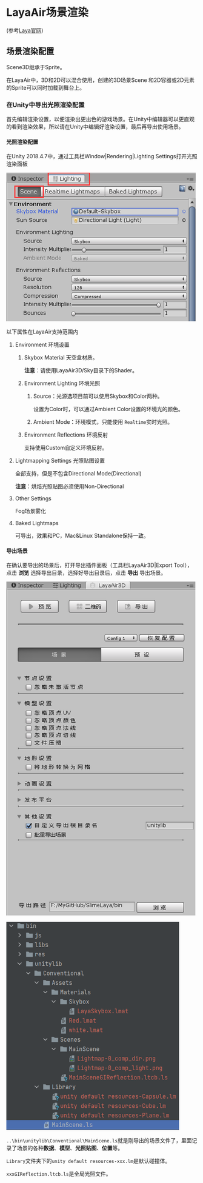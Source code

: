 # LayaAir场景渲染

(参考[Laya官网](https://layabox.com))

## 场景渲染配置

Scene3D继承于Sprite。

在LayaAir中，3D和2D可以混合使用，创建的3D场景Scene 和2D容器或2D元素的Sprite可以同时加载到舞台上。

### 在Unity中导出光照渲染配置

首先编辑渲染设置，以便渲染出更出色的游戏场景。在Unity中编辑器可以更直观的看到渲染效果，所以请在Unity中编辑好渲染设置，最后再导出使用场景。

#### 光照渲染配置

在Unity 2018.4.7中，通过工具栏Window|Rendering|Lighting Settings打开光照渲染面板

![lightWindow](sceneRendering\lightWindow.png)

以下属性在LayaAir支持范围内

1. Environment 环境设置

   1. Skybox Material 天空盒材质。

      **注意**：请使用LayaAir3D/Sky目录下的Shader。

   2. Environment Lighting 环境光照

      1. Source：光源选项目前可以使用Skybox和Color两种。

         设置为Color时，可以通过Ambient Color设置的环境光的颜色。

      2. Ambient Mode：环境模式，只能使用 `Realtime`实时光照。

   3. Environment Reflections 环境反射

      支持使用Custom自定义环境反射。

2. Lightmapping Settings 光照贴图设置

   全部支持，但是不包含Directional Mode(Directional)

   **注意**：烘焙光照贴图必须使用Non-Directional

3. Other Settings

   Fog场景雾化

4. Baked Lightmaps

   可导出，效果和PC，Mac&Linux Standalone保持一致。

#### 导出场景

 在确认要导出的场景后，打开导出插件面板（工具栏LayaAir3D|Export Tool），点击 **浏览** 选择导出目录，选择好导出目录后，点击 **导出** 导出场景。

![lightWindow](sceneRendering\layaExport.png)

![lightWindow](sceneRendering\layaSceneExport.png)

`..\bin\unitylib\Conventional\MainScene.ls`就是刚导出的场景文件了，里面记录了场景的各种**数据**、**模型**、**光照贴图**、**位置**等。

`Library`文件夹下的`unity default resources-xxx.lm`是默认碰撞体。

`xxxGIReflection.ltcb.ls`是全局光照文件。

